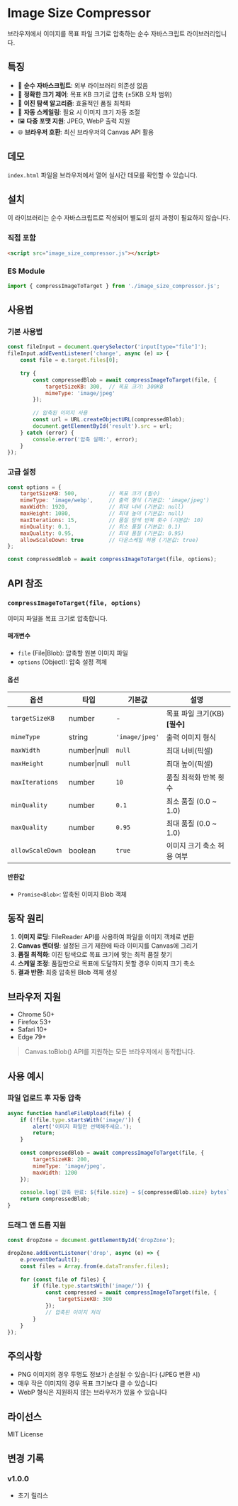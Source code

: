 # Image Size Compressor

브라우저에서 이미지를 목표 파일 크기로 압축하는 순수 자바스크립트 라이브러리입니다.

## 특징

- 🚀 **순수 자바스크립트**: 외부 라이브러리 의존성 없음
- 🎯 **정확한 크기 제어**: 목표 KB 크기로 압축 (±5KB 오차 범위)
- 🔄 **이진 탐색 알고리즘**: 효율적인 품질 최적화
- 📱 **자동 스케일링**: 필요 시 이미지 크기 자동 조절
- 🖼️ **다중 포맷 지원**: JPEG, WebP 출력 지원
- 🌐 **브라우저 호환**: 최신 브라우저의 Canvas API 활용

## 데모

`index.html` 파일을 브라우저에서 열어 실시간 데모를 확인할 수 있습니다.

## 설치

이 라이브러리는 순수 자바스크립트로 작성되어 별도의 설치 과정이 필요하지 않습니다.

### 직접 포함

```html
<script src="image_size_compressor.js"></script>
```

### ES Module

```javascript
import { compressImageToTarget } from './image_size_compressor.js';
```

## 사용법

### 기본 사용법

```javascript
const fileInput = document.querySelector('input[type="file"]');
fileInput.addEventListener('change', async (e) => {
    const file = e.target.files[0];
    
    try {
        const compressedBlob = await compressImageToTarget(file, {
            targetSizeKB: 300,  // 목표 크기: 300KB
            mimeType: 'image/jpeg'
        });
        
        // 압축된 이미지 사용
        const url = URL.createObjectURL(compressedBlob);
        document.getElementById('result').src = url;
    } catch (error) {
        console.error('압축 실패:', error);
    }
});
```

### 고급 설정

```javascript
const options = {
    targetSizeKB: 500,          // 목표 크기 (필수)
    mimeType: 'image/webp',     // 출력 형식 (기본값: 'image/jpeg')
    maxWidth: 1920,             // 최대 너비 (기본값: null)
    maxHeight: 1080,            // 최대 높이 (기본값: null)
    maxIterations: 15,          // 품질 탐색 반복 횟수 (기본값: 10)
    minQuality: 0.1,            // 최소 품질 (기본값: 0.1)
    maxQuality: 0.95,           // 최대 품질 (기본값: 0.95)
    allowScaleDown: true        // 다운스케일 허용 (기본값: true)
};

const compressedBlob = await compressImageToTarget(file, options);
```

## API 참조

### `compressImageToTarget(file, options)`

이미지 파일을 목표 크기로 압축합니다.

#### 매개변수

- `file` (File|Blob): 압축할 원본 이미지 파일
- `options` (Object): 압축 설정 객체

#### 옵션

| 옵션 | 타입 | 기본값 | 설명 |
|------|------|--------|------|
| `targetSizeKB` | number | - | 목표 파일 크기(KB) **[필수]** |
| `mimeType` | string | `'image/jpeg'` | 출력 이미지 형식 |
| `maxWidth` | number\|null | `null` | 최대 너비(픽셀) |
| `maxHeight` | number\|null | `null` | 최대 높이(픽셀) |
| `maxIterations` | number | `10` | 품질 최적화 반복 횟수 |
| `minQuality` | number | `0.1` | 최소 품질 (0.0 ~ 1.0) |
| `maxQuality` | number | `0.95` | 최대 품질 (0.0 ~ 1.0) |
| `allowScaleDown` | boolean | `true` | 이미지 크기 축소 허용 여부 |

#### 반환값

- `Promise<Blob>`: 압축된 이미지 Blob 객체

## 동작 원리

1. **이미지 로딩**: FileReader API를 사용하여 파일을 이미지 객체로 변환
2. **Canvas 렌더링**: 설정된 크기 제한에 따라 이미지를 Canvas에 그리기
3. **품질 최적화**: 이진 탐색으로 목표 크기에 맞는 최적 품질 찾기
4. **스케일 조정**: 품질만으로 목표에 도달하지 못할 경우 이미지 크기 축소
5. **결과 반환**: 최종 압축된 Blob 객체 생성

## 브라우저 지원

- Chrome 50+
- Firefox 53+
- Safari 10+
- Edge 79+

> Canvas.toBlob() API를 지원하는 모든 브라우저에서 동작합니다.

## 사용 예시

### 파일 업로드 후 자동 압축

```javascript
async function handleFileUpload(file) {
    if (!file.type.startsWith('image/')) {
        alert('이미지 파일만 선택해주세요.');
        return;
    }
    
    const compressedBlob = await compressImageToTarget(file, {
        targetSizeKB: 200,
        mimeType: 'image/jpeg',
        maxWidth: 1200
    });
    
    console.log(`압축 완료: ${file.size} → ${compressedBlob.size} bytes`);
    return compressedBlob;
}
```

### 드래그 앤 드롭 지원

```javascript
const dropZone = document.getElementById('dropZone');

dropZone.addEventListener('drop', async (e) => {
    e.preventDefault();
    const files = Array.from(e.dataTransfer.files);
    
    for (const file of files) {
        if (file.type.startsWith('image/')) {
            const compressed = await compressImageToTarget(file, {
                targetSizeKB: 300
            });
            // 압축된 이미지 처리
        }
    }
});
```

## 주의사항

- PNG 이미지의 경우 투명도 정보가 손실될 수 있습니다 (JPEG 변환 시)
- 매우 작은 이미지의 경우 목표 크기보다 클 수 있습니다
- WebP 형식은 지원하지 않는 브라우저가 있을 수 있습니다

## 라이선스

MIT License

## 변경 기록

### v1.0.0
- 초기 릴리스
